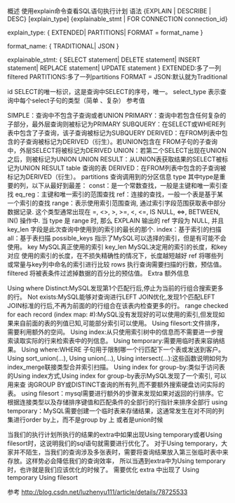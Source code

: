 概述
使用explain命令查看SQL语句执行计划
语法
{EXPLAIN | DESCRIBE | DESC}
    [explain_type]
    {explainable_stmt | FOR CONNECTION connection_id}

explain_type: {
    EXTENDED| PARTITIONS| FORMAT = format_name
}

format_name: {
    TRADITIONAL| JSON
}

explainable_stmt: {
    SELECT statement| DELETE statement| INSERT statement| REPLACE statement| UPDATE statement
}
EXTENDED:多了一列 filtered 
PARTITIONS:多了一列partitions 
FORMAT = JSON:默认就为Traditional

id
SELECT的唯一标识，这是查询中SELECT的序号，唯一。
select_type
表示查询中每个select子句的类型（简单 、复杂）
参考值

SIMPLE：查询中不包含子查询或者UNION
PRIMARY：查询中若包含任何复杂的子部分，最外层查询则被标记为PRIMARY
SUBQUERY：在SELECT或WHERE列表中包含了子查询，该子查询被标记为SUBQUERY
DERIVED：在FROM列表中包含的子查询被标记为DERIVED（衍生）。若UNION包含在  FROM子句的子查询中，外层SELECT将被标记为DERIVED
UNION：若第二个SELECT出现在UNION之后，则被标记为UNION
UNION RESULT：从UNION表获取结果的SELECT被标记为UNION RESULT
table
查询的表
DERIVED：在FROM列表中包含的子查询被标记为DERIVED（衍生）。
partitions
查询调用到的分区信息
type
其中type是重要的列，以下从最好到最差：
const：是一个常数查找，一般是主键和唯一索引查找
eq_reg：主键和唯一索引的范围查找
ref：连接的查找，一般一个表是基于某一个索引的查找
range：表示使用索引范围查询, 通过索引字段范围获取表中部分数据记录. 这个类型通常出现在 =, <>, >, >=, <, <=, IS NULL, <=>, BETWEEN, IN() 操作中. 
当 type 是 range 时, 那么 EXPLAIN 输出的 ref 字段为 NULL, 并且 key_len 字段是此次查询中使用到的索引的最长的那个.
index：基于索引的扫描
all：基于表扫描
possible_keys
指示了MySQL可以选择的索引，但是有可能不会使用。
key
MySQL真正使用的索引
key_len
MySQL决定用的索引的长度，和key对应
使用的索引的长度，在不损失精确性的情况下，长度越短越好
ref
将哪些列或常量与key列中命名的索引进行比较
rows
执行查询需要扫描的行数，预估值。
filtered
将被表条件过滤掉数据的百分比的预估值。
Extra
额外信息

 Using where
Distinct:MySQL发现第1个匹配行后,停止为当前的行组合搜索更多的行。 
Not exists:MySQL能够对查询进行LEFT JOIN优化,发现1个匹配LEFT JOIN标准的行后,不再为前面的的行组合在该表内检查更多的行。 
range checked for each record (index map: #):MySQL没有发现好的可以使用的索引,但发现如果来自前面的表的列值已知,可能部分索引可以使用。 
Using filesort:文件排序，需要利用额外的空间。 
Using index:从只使用索引树中的信息而不需要进一步搜索读取实际的行来检索表中的列信息。 
Using temporary:需要用临时表来容纳结果。 
Using where:WHERE 子句用于限制哪一个行匹配下一个表或发送到客户。 
Using sort_union(…), Using union(…), Using intersect(…):这些函数说明如何为index_merge联接类型合并索引扫描。 
Using index for group-by:类似于访问表的Using index方式,Using index for group-by表示MySQL发现了一个索引, 
可以用来查 询GROUP BY或DISTINCT查询的所有列,而不要额外搜索硬盘访问实际的表。 
using filesort：mysql需要进行额外的步骤来发现如果对返回的行排序。它根据连接类型以及存储排序键值和匹配条件的全部行的行指针来排序全部行 
using temporary：MySQL需要创建一个临时表来存储结果，这通常发生在对不同的列集进行order by上，而不是group by 上 
或者是union时候

当我们的执行计划所执行的结果的extra中如果出现Using temporary或者Using filesort时，这说明我们的sql语句就需要进行优化了。
对于Using temporary，大家并不陌生，当我们的查询涉及多张表时，需要将查询结果放入第三张临时表中来存放。这样势必会降低我们的查询效率，
所以当遇到extra中为Using temporary时，也许就是我们应该优化的时候了。
需要优化
extra 中出现了 Using temporary Using filesort

参考
http://blog.csdn.net/luzhenyu111/article/details/78725533
